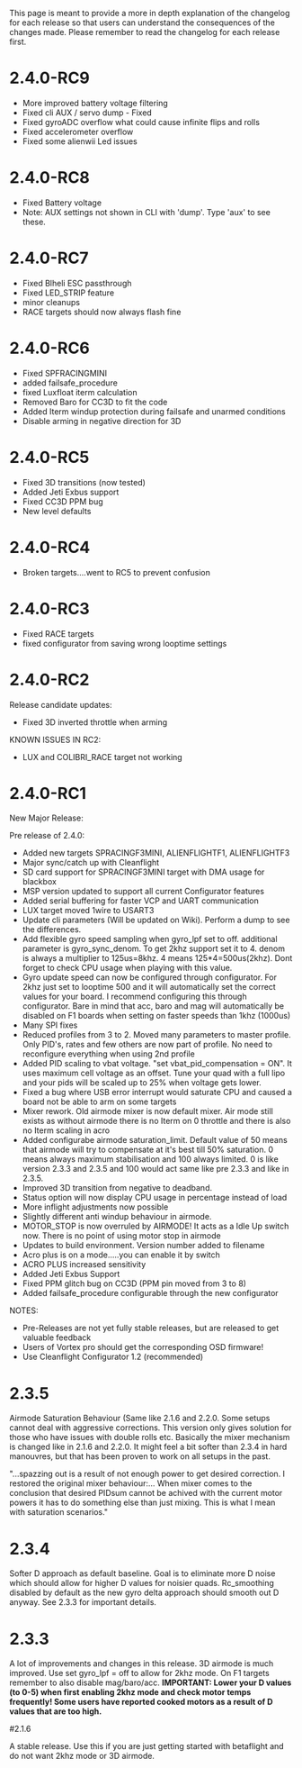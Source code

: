 This page is meant to provide a more in depth explanation of the changelog for each release so that users can understand the consequences of the changes made. Please remember to read the changelog for each release first.

# 2.4.0-RC9
- More improved battery voltage filtering 
- Fixed cli AUX / servo dump - Fixed 
- Fixed gyroADC overflow what could cause infinite flips and rolls 
- Fixed accelerometer overflow 
- Fixed some alienwii Led issues

# 2.4.0-RC8
- Fixed Battery voltage
- Note: AUX settings not shown in CLI with 'dump'. Type 'aux' to see these.

# 2.4.0-RC7
- Fixed Blheli ESC passthrough 
- Fixed LED_STRIP feature 
- minor cleanups 
- RACE targets should now always flash fine

# 2.4.0-RC6
- Fixed SPFRACINGMINI 
- added failsafe_procedure 
- fixed Luxfloat iterm calculation 
- Removed Baro for CC3D to fit the code 
- Added Iterm windup protection during failsafe and unarmed conditions 
- Disable arming in negative direction for 3D

# 2.4.0-RC5
- Fixed 3D transitions (now tested) 
- Added Jeti Exbus support 
- Fixed CC3D PPM bug 
- New level defaults

# 2.4.0-RC4
- Broken targets....went to RC5 to prevent confusion

# 2.4.0-RC3
- Fixed RACE targets
- fixed configurator from saving wrong looptime settings

# 2.4.0-RC2
Release candidate updates:
- Fixed 3D inverted throttle when arming

KNOWN ISSUES IN RC2:
- LUX and COLIBRI_RACE target not working

# 2.4.0-RC1
New Major Release:

Pre release of 2.4.0:

- Added new targets SPRACINGF3MINI, ALIENFLIGHTF1, ALIENFLIGHTF3
- Major sync/catch up with Cleanflight
- SD card support for SPRACINGF3MINI target with DMA usage for blackbox
- MSP version updated to support all current Configurator features
- Added serial buffering for faster VCP and UART communication
- LUX target moved 1wire to USART3
- Update cli parameters (Will be updated on Wiki). Perform a dump to see the differences.
- Add flexible gyro speed sampling when gyro_lpf set to off. additional parameter is gyro_sync_denom. To get 2khz       support set it to 4. denom is always a multiplier to 125us=8khz. 4 means 125*4=500us(2khz). Dont forget to check CPU usage when playing with this value.
- Gyro update speed can now be configured through configurator. For 2khz just set to looptime 500 and it will automatically set the correct values for your board. I recommend configuring this through configurator. Bare in mind that acc, baro and mag will automatically be disabled on F1 boards when setting on faster speeds than 1khz (1000us)
- Many SPI fixes
- Reduced profiles from 3 to 2. Moved many parameters to master profile. Only PID's, rates and few others are now part of profile. No need to reconfigure everything when using 2nd profile
- Added PID scaling to vbat voltage. "set vbat_pid_compensation = ON". It uses maximum cell voltage as an offset. Tune your quad with a full lipo and your pids will be scaled up to 25% when voltage gets lower.
- Fixed a bug where USB error interrupt would saturate CPU and caused a board not be able to arm on some targets
- Mixer rework. Old airmode mixer is now default mixer. Air mode still exists as without airmode there is no Iterm on 0 throttle and there is also no Iterm scaling in acro
- Added configurabe airmode saturation_limit. Default value of 50 means that airmode will try to compensate at it's best till 50% saturation. 0 means always maximum stabilisation and 100 always limited. 0 is like version 2.3.3 and 2.3.5 and 100 would act same like pre 2.3.3 and like in 2.3.5.
- Improved 3D transition from negative to deadband.
- Status option will now display CPU usage in percentage instead of load
- More inflight adjustments now possible
- Slightly different anti windup behaviour in airmode.
- MOTOR_STOP is now overruled by AIRMODE! It acts as a Idle Up switch now. There is no point of using motor stop in airmode
- Updates to build environment. Version number added to filename
- Acro plus is on a mode.....you can enable it by switch
- ACRO PLUS increased sensitivity
- Added Jeti Exbus Support
- Fixed PPM glitch bug on CC3D (PPM pin moved from 3 to 8)
- Added failsafe_procedure configurable through the new configurator

NOTES:
- Pre-Releases are not yet fully stable releases, but are released to get valuable feedback
- Users of Vortex pro should get the corresponding OSD firmware!
- Use Cleanflight Configurator 1.2 (recommended)

# 2.3.5
Airmode Saturation Behaviour (Same like 2.1.6 and 2.2.0. Some setups cannot deal with aggressive corrections. This version only gives solution for those who have issues with double rolls etc. Basically the mixer mechanism is changed like in 2.1.6 and 2.2.0. It might feel a bit softer than 2.3.4 in hard manouvres, but that has been proven to work on all setups in the past.

"...spazzing out is a result of not enough power to get desired correction. 
I restored the original mixer behaviour:...
When mixer comes to the conclusion that desired PIDsum cannot be achived with the current motor powers it has to do something else than just mixing. This is what I mean with saturation scenarios."

# 2.3.4

Softer D approach as default baseline. Goal is to eliminate more D noise which should allow for higher D values for noisier quads. Rc_smoothing disabled by default as the new gyro delta approach should smooth out D anyway. See 2.3.3 for important details.

# 2.3.3

A lot of improvements and changes in this release. 3D airmode is much improved. Use set gyro_lpf = off to allow for 2khz mode. On F1 targets remember to also disable mag/baro/acc. **IMPORTANT: Lower your D values (to 0-5) when first enabling 2khz mode and check motor temps frequently! Some users have reported cooked motors as a result of D values that are too high.**

#2.1.6

A stable release. Use this if you are just getting started with betaflight and do not want 2khz mode or 3D airmode.